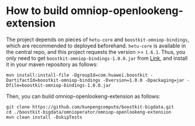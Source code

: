 # How to build omniop-openlookeng-extension
The project depends on pieces of `hetu-core` and `boostkit-omniop-bindings`, which are recommended to deployed beforehand.  `hetu-core` is available in the central repo, and this project requests the version >= `1.6.1`. Thus, you only need to 
 get `boostkit-omniop-bindings-1.0.0.jar` from [Link](https://www.hikunpeng.com/en/developer/boostkit/big-data?acclerated=3), and install it in your maven repository as follows:

 ```
 mvn install:install-file -DgroupId=com.huawei.boostkit -DartifactId=boostkit-omniop-bindings -Dversion=1.0.0 -Dpackaging=jar -Dfile=boostkit-omniop-bindings-1.0.0.jar
 ```

Then, you can build omniop-openlookeng-extension as follows:
```
git clone https://github.com/kunpengcompute/boostkit-bigdata.git
cd ./boostkit-bigdata/omnioperator/omniop-openlookeng-extension
mvn clean install -DskipTests
```
